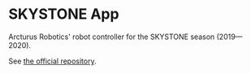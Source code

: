 # SKYSTONE App

Arcturus Robotics' robot controller for the SKYSTONE season (2019—2020).

See [the official repository](https://github.com/FIRST-Tech-Challenge/SkyStone).
